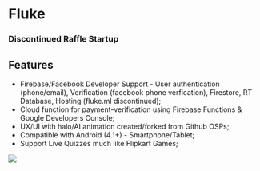 # Fluke
### Discontinued Raffle Startup 

## Features

- Firebase/Facebook Developer Support - User authentication (phone/email), Verification (facebook phone verfication), Firestore, RT Database, Hosting (fluke.ml discontinued);
- Cloud function for payment-verification using Firebase Functions & Google Developers Console;
- UX/UI with halo/AI animation created/forked from Github OSPs;
- Compatible with Android (4.1+) - Smartphone/Tablet;
- Support Live Quizzes much like Flipkart Games;

![](https://github.com/Axeey/Fluke/blob/master/src/main/res/mipmap-xxhdpi/ic_launcher_round.png)
